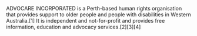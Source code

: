 ADVOCARE INCORPORATED is a Perth-based human rights organisation that provides support to older people and people with disabilities in Western Australia.[1] It is independent and not-for-profit and provides free information, education and advocacy services.[2][3][4]
